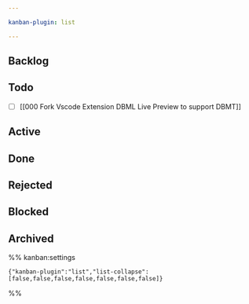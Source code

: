 ```yaml
---

kanban-plugin: list

---
```


## Backlog



## Todo

- [ ] [[000 Fork Vscode Extension DBML Live Preview to support DBMT]]


## Active



## Done



## Rejected



## Blocked



## Archived





%% kanban:settings
```
{"kanban-plugin":"list","list-collapse":[false,false,false,false,false,false,false]}
```
%%